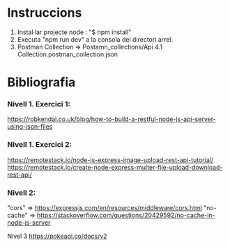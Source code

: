 # Instruccions

1. Instal·lar projecte node : "$ npm install"
2. Executa "npm run dev" a la consola del directori arrel.
3. Postman Collection => Postamn_collections/Api 4.1 Collection.postman_collection.json

# Bibliografia
### Nivell 1. Exercici 1:
https://robkendal.co.uk/blog/how-to-build-a-restful-node-js-api-server-using-json-files

### Nivell 1. Exercici 2:
https://remotestack.io/node-js-express-image-upload-rest-api-tutorial/
https://remotestack.io/create-node-express-multer-file-upload-download-rest-api/

### Nivell 2:
"cors"  =>
https://expressjs.com/en/resources/middleware/cors.html
"no-cache" =>
https://stackoverflow.com/questions/20429592/no-cache-in-node-js-server

 
Nivel 3
https://pokeapi.co/docs/v2
